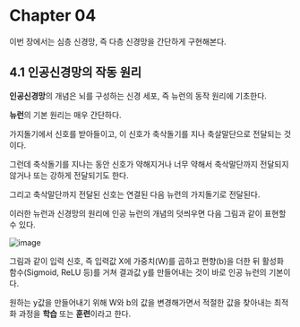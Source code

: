 # Chapter 04

이번 장에서는 심층 신경망, 즉 다층 신경망을 간단하게 구현해본다.

## 4.1 인공신경망의 작동 원리

**인공신경망**의 개념은 뇌를 구성하는 신경 세포, 즉 뉴런의 동작 원리에 기초한다. 

**뉴런**의 기본 원리는 매우 간단하다.

가지돌기에서 신호를 받아들이고, 이 신호가 축삭돌기를 지나 축살말단으로 전달되는 것이다. 

그런데 축삭돌기를 지나는 동안 신호가 약해지거나 너무 약해서 축삭말단까지 전달되지 않거나 또는 강하게 전달되기도 한다.

그리고 축삭말단까지 전달된 신호는 연결된 다음 뉴런의 가지돌기로 전달된다.

이러한 뉴런과 신경망의 원리에 인공 뉴런의 개념의 덧씌우면 다음 그림과 같이 표현할 수 있다.

![image](https://user-images.githubusercontent.com/66320010/125259543-5e9eb600-e33a-11eb-849f-55af01a4c089.png)

그림과 같이 입력 신호, 즉 입력값 X에 가중치(W)를 곱하고 편향(b)을 더한 뒤 활성화 함수(Sigmoid, ReLU 등)를 거쳐 결과값 y를 만들어내는 것이 바로 인공 뉴런의 기본이다.

원하는 y값을 만들어내기 위해 W와 b의 값을 변경해가면서 적절한 값을 찾아내는 최적화 과정을 **학습** 또는 **훈련**이라고 한다.
























